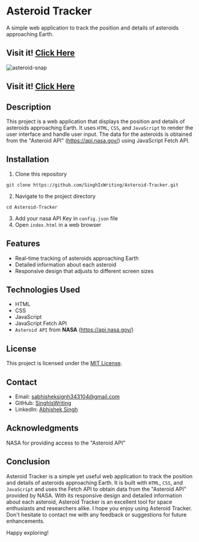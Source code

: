 # Asteroid Tracker

A simple web application to track the position and details of asteroids approaching Earth.

## Visit it! [Click Here](https://asteroid-tracker.onrender.com)

![asteroid-snap](https://github.com/SinghIsWriting/Asteroid-Tracker/assets/122283853/514a967e-23c3-4254-ad2a-f2d62b583340)

## Visit it! [Click Here](https://asteroid-tracker.onrender.com)

## Description
This project is a web application that displays the position and details of asteroids approaching Earth. It uses `HTML`, `CSS`, and `JavaScript` to render the user interface and handle user input. The data for the asteroids is obtained from the "Asteroid API" (https://api.nasa.gov/) using JavaScript Fetch API.

## Installation
1. Clone this repository
```
git clone https://github.com/SinghIsWriting/Asteroid-Tracker.git
```
2. Navigate to the project directory
```
cd Asteroid-Tracker
```
3. Add your nasa API Key in `config.json` file
4. Open `index.html` in a web browser

## Features
* Real-time tracking of asteroids approaching Earth
* Detailed information about each asteroid
* Responsive design that adjusts to different screen sizes

## Technologies Used
* HTML
* CSS
* JavaScript
* JavaScript Fetch API
* `Asteroid API` from **NASA** (https://api.nasa.gov/)

## License
This project is licensed under the [MIT License](LICENSE).

## Contact
* Email: sabhisheksignh343104@gmail.com
* GitHub: [SinghIsWriting](https://github.com/SinghIsWriting)
* LinkedIn: [Abhishek Singh](https://www.linkedin.com/in/abhishek-singh-bba2662a9)

## Acknowledgments
NASA for providing access to the "Asteroid API"

## Conclusion
Asteroid Tracker is a simple yet useful web application to track the position and details of asteroids approaching Earth. It is built with `HTML`, `CSS`, and `JavaScript` and uses the Fetch API to obtain data from the "Asteroid API" provided by NASA.
With its responsive design and detailed information about each asteroid, Asteroid Tracker is an excellent tool for space enthusiasts and researchers alike.
I hope you enjoy using Asteroid Tracker. Don't hesitate to contact me with any feedback or suggestions for future enhancements.

Happy exploring!
